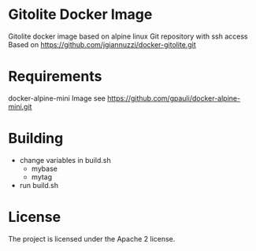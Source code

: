 Gitolite Docker Image
===

Gitolite docker image based on alpine linux
Git repository with ssh access
Based on https://github.com/jgiannuzzi/docker-gitolite.git

# Requirements

docker-alpine-mini Image see https://github.com/gpauli/docker-alpine-mini.git

# Building

* change variables in build.sh
  * mybase
  * mytag
* run build.sh

# License

The project is licensed under the Apache 2 license. 
